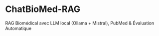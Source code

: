 # ChatBioMed-RAG
RAG Biomédical avec LLM local (Ollama + Mistral), PubMed &amp; Évaluation Automatique
